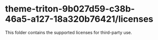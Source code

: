 # theme-triton-9b027d59-c38b-46a5-a127-18a320b76421/licenses

This folder contains the supported licenses for third-party use.
